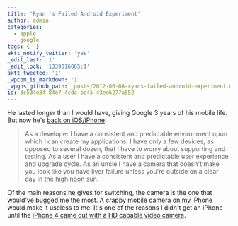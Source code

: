 ```yaml
---
title: 'Ryan''s Failed Android Experiment'
author: admin
categories:
  - apple
  - google
tags: {  }
aktt_notify_twitter: 'yes'
_edit_last: '1'
_edit_lock: '1339016065:1'
aktt_tweeted: '1'
_wpcom_is_markdown: '1'
_wpghs_github_path: _posts/2012-06-06-ryans-failed-android-experiment.md
id: 3c534e84-84e7-4cdc-be45-43ee6277a552
---
```

<p>He lasted longer than I would have, giving Google 3 years of his mobile life. But now he's <a href="http://blog.ghettio.com/2012/06/failed-android-experiment.html">back on iOS/iPhone</a>:</p>
<blockquote><p>
  As a developer I have a consistent and predictable environment upon which I can create my applications. I have only a few devices, as opposed to several dozen, that I have to worry about supporting and testing. As a user I have a consistent and predictable user experience and upgrade cycle. As an uncle I have a camera that doesn't make you look like you have liver failure unless you're outside on a clear day in the high noon sun.
</p></blockquote>
<p>Of the main reasons he gives for switching, the camera is the one that would've bugged me the most. A crappy mobile camera on my iPhone would make it useless to me. It's one of the reasons I didn't get an iPhone until the <a href="https://chrisenns.com/2010/10/iphone-4-review/">iPhone 4 came out with a HD capable video camera</a>.</p>
